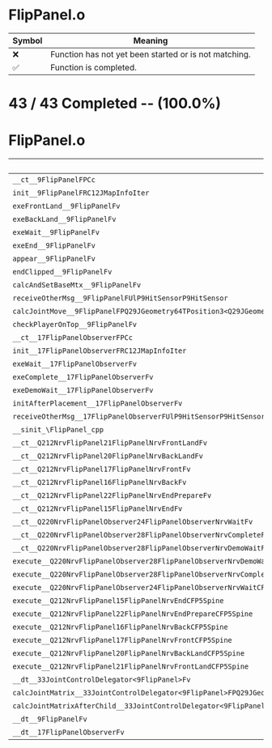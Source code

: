 # FlipPanel.o
| Symbol | Meaning 
| ------------- | ------------- 
| :x: | Function has not yet been started or is not matching. 
| :white_check_mark: | Function is completed. 


# 43 / 43 Completed -- (100.0%)
# FlipPanel.o
| Symbol | Decompiled? |
| ------------- | ------------- |
| `__ct__9FlipPanelFPCc` | :white_check_mark: |
| `init__9FlipPanelFRC12JMapInfoIter` | :white_check_mark: |
| `exeFrontLand__9FlipPanelFv` | :white_check_mark: |
| `exeBackLand__9FlipPanelFv` | :white_check_mark: |
| `exeWait__9FlipPanelFv` | :white_check_mark: |
| `exeEnd__9FlipPanelFv` | :white_check_mark: |
| `appear__9FlipPanelFv` | :white_check_mark: |
| `endClipped__9FlipPanelFv` | :white_check_mark: |
| `calcAndSetBaseMtx__9FlipPanelFv` | :white_check_mark: |
| `receiveOtherMsg__9FlipPanelFUlP9HitSensorP9HitSensor` | :white_check_mark: |
| `calcJointMove__9FlipPanelFPQ29JGeometry64TPosition3<Q29JGeometry38TMatrix34<Q29JGeometry13SMatrix34C<f>>>RC19JointControllerInfo` | :white_check_mark: |
| `checkPlayerOnTop__9FlipPanelFv` | :white_check_mark: |
| `__ct__17FlipPanelObserverFPCc` | :white_check_mark: |
| `init__17FlipPanelObserverFRC12JMapInfoIter` | :white_check_mark: |
| `exeWait__17FlipPanelObserverFv` | :white_check_mark: |
| `exeComplete__17FlipPanelObserverFv` | :white_check_mark: |
| `exeDemoWait__17FlipPanelObserverFv` | :white_check_mark: |
| `initAfterPlacement__17FlipPanelObserverFv` | :white_check_mark: |
| `receiveOtherMsg__17FlipPanelObserverFUlP9HitSensorP9HitSensor` | :white_check_mark: |
| `__sinit_\FlipPanel_cpp` | :white_check_mark: |
| `__ct__Q212NrvFlipPanel21FlipPanelNrvFrontLandFv` | :white_check_mark: |
| `__ct__Q212NrvFlipPanel20FlipPanelNrvBackLandFv` | :white_check_mark: |
| `__ct__Q212NrvFlipPanel17FlipPanelNrvFrontFv` | :white_check_mark: |
| `__ct__Q212NrvFlipPanel16FlipPanelNrvBackFv` | :white_check_mark: |
| `__ct__Q212NrvFlipPanel22FlipPanelNrvEndPrepareFv` | :white_check_mark: |
| `__ct__Q212NrvFlipPanel15FlipPanelNrvEndFv` | :white_check_mark: |
| `__ct__Q220NrvFlipPanelObserver24FlipPanelObserverNrvWaitFv` | :white_check_mark: |
| `__ct__Q220NrvFlipPanelObserver28FlipPanelObserverNrvCompleteFv` | :white_check_mark: |
| `__ct__Q220NrvFlipPanelObserver28FlipPanelObserverNrvDemoWaitFv` | :white_check_mark: |
| `execute__Q220NrvFlipPanelObserver28FlipPanelObserverNrvDemoWaitCFP5Spine` | :white_check_mark: |
| `execute__Q220NrvFlipPanelObserver28FlipPanelObserverNrvCompleteCFP5Spine` | :white_check_mark: |
| `execute__Q220NrvFlipPanelObserver24FlipPanelObserverNrvWaitCFP5Spine` | :white_check_mark: |
| `execute__Q212NrvFlipPanel15FlipPanelNrvEndCFP5Spine` | :white_check_mark: |
| `execute__Q212NrvFlipPanel22FlipPanelNrvEndPrepareCFP5Spine` | :white_check_mark: |
| `execute__Q212NrvFlipPanel16FlipPanelNrvBackCFP5Spine` | :white_check_mark: |
| `execute__Q212NrvFlipPanel17FlipPanelNrvFrontCFP5Spine` | :white_check_mark: |
| `execute__Q212NrvFlipPanel20FlipPanelNrvBackLandCFP5Spine` | :white_check_mark: |
| `execute__Q212NrvFlipPanel21FlipPanelNrvFrontLandCFP5Spine` | :white_check_mark: |
| `__dt__33JointControlDelegator<9FlipPanel>Fv` | :white_check_mark: |
| `calcJointMatrix__33JointControlDelegator<9FlipPanel>FPQ29JGeometry64TPosition3<Q29JGeometry38TMatrix34<Q29JGeometry13SMatrix34C<f>>>RC19JointControllerInfo` | :white_check_mark: |
| `calcJointMatrixAfterChild__33JointControlDelegator<9FlipPanel>FPQ29JGeometry64TPosition3<Q29JGeometry38TMatrix34<Q29JGeometry13SMatrix34C<f>>>RC19JointControllerInfo` | :white_check_mark: |
| `__dt__9FlipPanelFv` | :white_check_mark: |
| `__dt__17FlipPanelObserverFv` | :white_check_mark: |
